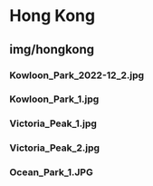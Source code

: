 # Hong Kong

## img/hongkong

### Kowloon_Park_2022-12_2.jpg

### Kowloon_Park_1.jpg

### Victoria_Peak_1.jpg

### Victoria_Peak_2.jpg

### Ocean_Park_1.JPG
